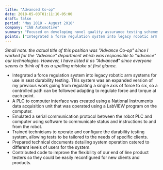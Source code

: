 ```yaml
---
title: "Advanced Co-op"
date: 2018-05-03T01:11:10-05:00
draft: false
period: "May 2018 - August 2018"
company: "IGB Automotive"
summary: "Focused on developing novel quality assurance testing schemes for an automotive component supplier."
points: ["Integrated a force regulation system into legacy robotic arm systems for use in seat durability testing. This system was an expanded version of my previous work going from regulating a single axis of force to six, so a controlled path can be followed adapting to regulate force and torque at each point.", "A PLC to computer interface was created using a National Instruments data acquisition unit that was operated using a LabVIEW program on the computer.", "Emulated a serial communication protocol between the robot PLC and computer using software to communicate status and instructions to and from the robot.", "Trained technicians to operate and configure the durability testing system, allowing tests to be tailored to the needs of specific clients.", "Prepared technical documents detailing system operation catered to different levels of users for the system.", "Contributed code to improve the flexibility of our end of line product testers so they could be easily reconfigured for new clients and products."]
---
```


*Small note: the actual title of this position was "Advance Co-op" since I worked for the "Advance" department which was responsible to "advance" our technologies. However, I have listed it as "Advance**d**" since everyone seems to think of it as a spelling mistake at first glance.*

- Integrated a force regulation system into legacy robotic arm systems for use in seat durability testing. 
This system was an expanded version of my previous work going from regulating a single axis of force to six, so a controlled path can be followed adapting to regulate force and torque at each point.
- A PLC to computer interface was created using a National Instruments data acquisition unit that was operated using a LabVIEW program on the computer.
- Emulated a serial communication protocol between the robot PLC and computer using software to communicate status and instructions to and from the robot.
- Trained technicians to operate and configure the durability testing system, allowing tests to be tailored to the needs of specific clients.
- Prepared technical documents detailing system operation catered to different levels of users for the system.
- Contributed code to improve the flexibility of our end of line product testers so they could be easily reconfigured for new clients and products.


